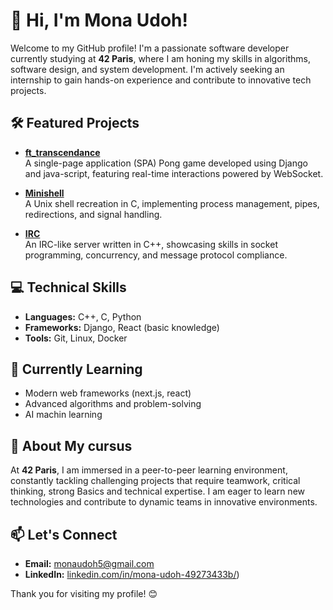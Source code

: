 # 👋 Hi, I'm Mona Udoh!

Welcome to my GitHub profile! I'm a passionate software developer currently studying at **42 Paris**, where I am honing my skills in algorithms, software design, and system development. I'm actively seeking an internship to gain hands-on experience and contribute to innovative tech projects.

## 🛠️ Featured Projects
- **[ft_transcendance](https://github.com/vantab3259/ft_trancsendance)**  
  A single-page application (SPA) Pong game developed using Django and java-script, featuring real-time interactions powered by WebSocket.
  
- **[Minishell](https://github.com/vantab3259/minishell)**  
  A Unix shell recreation in C, implementing process management, pipes, redirections, and signal handling.

- **[IRC](https://github.com/vantab3259/IRC)**  
  An IRC-like server written in C++, showcasing skills in socket programming, concurrency, and message protocol compliance.

## 💻 Technical Skills
- **Languages:** C++, C, Python  
- **Frameworks:** Django, React (basic knowledge)  
- **Tools:** Git, Linux, Docker  

## 🌱 Currently Learning
- Modern web frameworks (next.js, react)  
- Advanced algorithms and problem-solving
- AI machin learning

## 🎯 About My cursus
At **42 Paris**, I am immersed in a peer-to-peer learning environment, constantly tackling challenging projects that require teamwork, critical thinking, strong Basics and technical expertise. I am eager to learn new technologies and contribute to dynamic teams in innovative environments.

## 📫 Let's Connect
- **Email:** [monaudoh5@gmail.com](mailto:mona.udoh@gmail.com)  
- **LinkedIn:** [linkedin.com/in/mona-udoh-49273433b/](https://www.linkedin.com/in/mona-udoh-49273433b/)) 

Thank you for visiting my profile! 😊
